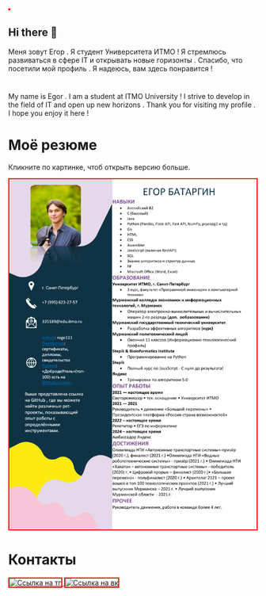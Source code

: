 


<a href="https://github.com/roge111">
  <img src="https://media1.tenor.com/m/qJ5evVs-_uUAAAAC/coding.gif" alt="" width="200" style="border: 2px solid red;">
</a>




## Hi there 👋

Меня зовут Егор . Я студент Университета ИТМО ! Я стремлюсь развиваться в сфере IT и открывать новые горизонты . Спасибо, что посетили мой профиль . Я надеюсь, вам здесь понравится !

# 

My name is Egor . I am a student at ITMO University ! I strive to develop in the field of IT and open up new horizons . Thank you for visiting my profile . I hope you enjoy it here !


# Моё резюме

Кликните по картинке, чтоб открыть версию больше.

<a href="https://github.com/roge111](https://github.com/roge111/Resume">
  <img src="https://github.com/roge111/Resume/blob/main/Резюме.png?raw=true" alt="" width="500" style="border: 2px solid red;">
</a>



# Контакты


<a href="https://t.me/egorbatar">
  <img src="https://magnet-prof.ru/images/stories/aa-scaled.jpg" alt="Ссылка на тг" width="50" style="border: 2px solid red;">
</a>

<a href="https://vk.com/egorbatar">
  <img src="https://jnsenfeng.ru/images/vk.png" alt="Ссылка на вк" width="40" style="border: 2px solid red;">
</a>


<!--
**roge111/roge111** is a ✨ _special_ ✨ repository because its `README.md` (this file) appears on your GitHub profile.

Here are some ideas to get you started:

- 🔭 I’m currently working on ...
- 🌱 I’m currently learning ...
- 👯 I’m looking to collaborate on ...
- 🤔 I’m looking for help with ...
- 💬 Ask me about ...
- 📫 How to reach me: ...
- 😄 Pronouns: ...
- ⚡ Fun fact: ...
-->
